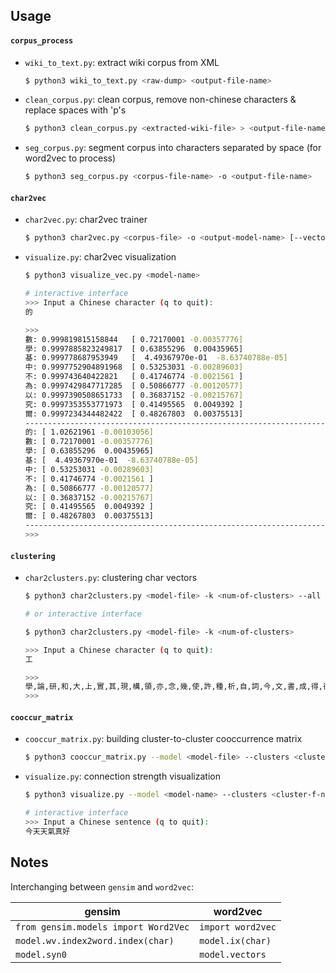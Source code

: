 ## Usage

#### `corpus_process`

- `wiki_to_text.py`: extract wiki corpus from XML
    ```bash
    $ python3 wiki_to_text.py <raw-dump> <output-file-name> 
    ```

- `clean_corpus.py`: clean corpus, remove non-chinese characters & replace spaces with 'p's 
    ```bash
    $ python3 clean_corpus.py <extracted-wiki-file> > <output-file-name> 
    ```

- `seg_corpus.py`: segment corpus into characters separated by space (for word2vec to process) 
    ```bash
    $ python3 seg_corpus.py <corpus-file-name> -o <output-file-name> 
    ```

#### `char2vec`   

- `char2vec.py`: char2vec trainer
    ```bash
    $ python3 char2vec.py <corpus-file> -o <output-model-name> [--vectordim <vector-dimension>]
    ```

- `visualize.py`: char2vec visualization
    ```bash
    $ python3 visualize_vec.py <model-name>

    # interactive interface
    >>> Input a Chinese character (q to quit):
    的

    >>>
    數: 0.999819815158844   [ 0.72170001 -0.00357776]
    學: 0.9997885823249817  [ 0.63855296  0.00435965]
    基: 0.999778687953949   [  4.49367970e-01  -8.63740788e-05]
    中: 0.9997752904891968  [ 0.53253031 -0.00289603]
    不: 0.999743640422821   [ 0.41746774 -0.0021561 ]
    為: 0.9997429847717285  [ 0.50866777 -0.00120577]
    以: 0.9997390508651733  [ 0.36837152 -0.00215767]
    究: 0.9997353553771973  [ 0.41495565  0.0049392 ]
    爾: 0.9997234344482422  [ 0.48267803  0.00375513]
    -----------------------------------------------------------------------
    的: [ 1.02621961 -0.00103056]
    數: [ 0.72170001 -0.00357776]
    學: [ 0.63855296  0.00435965]
    基: [  4.49367970e-01  -8.63740788e-05]
    中: [ 0.53253031 -0.00289603]
    不: [ 0.41746774 -0.0021561 ]
    為: [ 0.50866777 -0.00120577]
    以: [ 0.36837152 -0.00215767]
    究: [ 0.41495565  0.0049392 ]
    爾: [ 0.48267803  0.00375513]
    -----------------------------------------------------------------------    
    >>> 
    ```

#### `clustering`

- `char2clusters.py`: clustering char vectors
    ```bash
    $ python3 char2clusters.py <model-file> -k <num-of-clusters> --all >> <output-file-name>

    # or interactive interface

    $ python3 char2clusters.py <model-file> -k <num-of-clusters>

    >>> Input a Chinese character (q to quit):
    工

    >>>
    學,論,研,和,大,上,實,其,現,構,領,亦,念,幾,使,許,種,析,自,詞,今,文,書,成,得,德,確,與,加,開,源,斯,系,美,臘,重,曼,通,全,抽,天,致,向,程,工,
    >>>
    ```

#### `cooccur_matrix`

- `cooccur_matrix.py`: building cluster-to-cluster cooccurrence matrix
    ```bash
    $ python3 cooccur_matrix.py --model <model-file> --clusters <cluster-file> --corpus <corpus-file> -o <output-file-name> 
    ``` 

- `visualize.py`: connection strength visualization
    ```bash
    $ python3 visualize.py --model <model-name> --clusters <cluster-f-name> --comatrix <cooccur-matrix-f-name>

    # interactive interface
    >>> Input a Chinese sentence (q to quit):
    今天天氣真好
    ```

## Notes

Interchanging between `gensim` and `word2vec`:

|gensim|word2vec|
|-|-|
|`from gensim.models import Word2Vec`|`import word2vec`|
|`model.wv.index2word.index(char)`|`model.ix(char)`|
|`model.syn0`|`model.vectors`|
